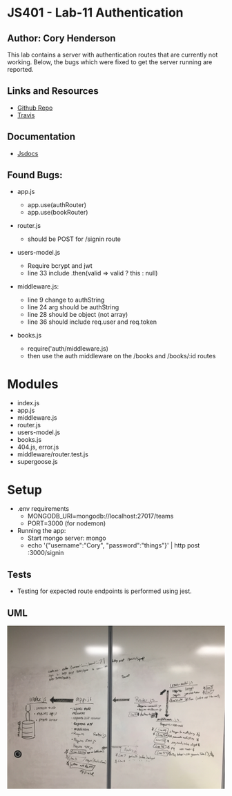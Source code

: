 # JS401 - Lab-11 Authentication
## Author: Cory Henderson
This lab contains a server with authentication routes that are currently not working.  Below, the bugs which were fixed to get the server running are reported.

## Links and Resources
- [Github Repo](https://github.com/401-advanced-javascript-1/lab-11-authentication/tree/submission)
- [Travis](https://www.travis-ci.com/401-advanced-javascript-1/lab-11-authentication)

## Documentation
- [Jsdocs](https://github.com/401-advanced-javascript-1/lab-11-authentication/tree/submission/docs)

## Found Bugs:
- app.js
  - app.use(authRouter)
  - app.use(bookRouter)

- router.js
  - should be POST for /signin route

- users-model.js
  - Require bcrypt and jwt
  - line 33 include .then(valid => valid ? this : null)

- middleware.js:
  - line 9 change to authString
  - line 24 arg should be authString
  - line 28 should be object (not array)
  - line 36 should include req.user and req.token

- books.js
  - require('auth/middleware.js)
  - then use the auth middleware on the /books and /books/:id routes

# Modules
- index.js
- app.js
- middleware.js
- router.js
- users-model.js
- books.js
- 404.js, error.js
- middleware/router.test.js
- supergoose.js

# Setup
- .env requirements
  - MONGODB_URI=mongodb://localhost:27017/teams
  - PORT=3000 (for nodemon)
- Running the app:
  - Start mongo server: mongo
  - echo '{"username":"Cory", "password":"things"}' | http post :3000/signin

## Tests
- Testing for expected route endpoints is performed using jest.

## UML
![alt](https://github.com/401-advanced-javascript-1/lab-11-authentication/blob/submission/images/authenticaion-UML.JPG)
